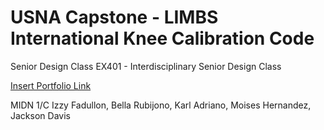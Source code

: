 # USNA Capstone - LIMBS International Knee Calibration Code
Senior Design Class
EX401 - Interdisciplinary Senior Design Class

[Insert Portfolio Link](https://camross25.github.io/12WeekSpecial/#/)

MIDN 1/C Izzy Fadullon, Bella Rubijono, Karl Adriano, Moises Hernandez, Jackson Davis